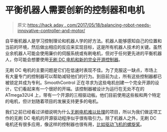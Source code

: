 # 平衡机器人需要创新的控制器和电机

> 原文:[https://hack aday . com/2017/05/18/balancing-robot-needs-innovative-controller-and-motor/](https://hackaday.com/2017/05/18/balancing-robot-needs-innovative-controller-and-motor/)

自平衡机器人是学习控制理论和机器人学的好方法。机器人能够感知自己的位置和当前的环境，然后做出相应的反应来实现目标，这是所有机器人技术的关键。虽然业余机器人可能会使用廉价的伺服系统或有刷电机，但对于任何更先进的平衡机器人，你可能会想要使用[无刷 DC 电机和新的完全开源控制器](https://hackaday.io/project/21704-smoothcontrol)。

无刷 DC 电机的主要问题是它们在低速时表现不佳。为了克服这一缺点，市场上有大量专门的控制器可以帮助减轻他们的行为。到目前为止，所有这些控制器都已被锁定并成为专利。SmoothControl 正在寻求为这些电机创建一个完全开源的设计，它们看起来有一个很好的开端。该控制器被设计为运行在无处不在的 ATmega32U4 上，带有一个开源的三相驱动板。他们目前使用这些板和两个特定的电机，但计划随着项目的发展支持更多的电机。

我们之前已经看过详细说明为什么[无刷电机难以处理](http://hackaday.com/2015/04/20/driving-a-brushless-dc-motor-sloooooooowly/)的项目，所以为我们做这项工作的无刷 DC 电机的开源驱动程序似乎很有吸引力。除了机器人之外，无刷 DC 电机还有很多应用，像这样的控制器也很有用，[比如驱动飞机的螺旋桨](http://hackaday.com/2016/04/04/automating-rc-motor-efficiency-testing/)。